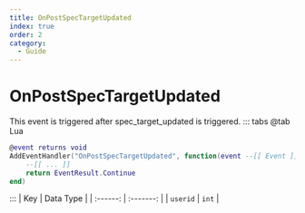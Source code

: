 ```yaml
---
title: OnPostSpecTargetUpdated
index: true
order: 2
category:
  - Guide
---
```


# OnPostSpecTargetUpdated
This event is triggered after spec_target_updated is triggered.
::: tabs
@tab Lua
```lua
@event returns void
AddEventHandler("OnPostSpecTargetUpdated", function(event --[[ Event ]])
    --[[ ... ]]
    return EventResult.Continue
end)
```

:::
|    Key   | Data Type |
| :------: | :-------: |
| `userid` |   `int`   |